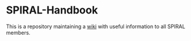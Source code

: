 # SPIRAL-Handbook

This is a repository maintaining a [wiki](https://github.com/neu-spiral/SPIRAL-Handbook/wiki) with useful information to all SPIRAL members.

